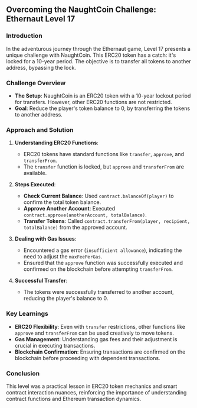 ## Overcoming the NaughtCoin Challenge: Ethernaut Level 17

### Introduction

In the adventurous journey through the Ethernaut game, Level 17 presents a unique challenge with NaughtCoin. This ERC20 token has a catch: it's locked for a 10-year period. The objective is to transfer all tokens to another address, bypassing the lock.

### Challenge Overview

- **The Setup**: NaughtCoin is an ERC20 token with a 10-year lockout period for transfers. However, other ERC20 functions are not restricted.
- **Goal**: Reduce the player's token balance to 0, by transferring the tokens to another address.

### Approach and Solution

1. **Understanding ERC20 Functions**:

   - ERC20 tokens have standard functions like `transfer`, `approve`, and `transferFrom`.
   - The `transfer` function is locked, but `approve` and `transferFrom` are available.

2. **Steps Executed**:

   - **Check Current Balance**: Used `contract.balanceOf(player)` to confirm the total token balance.
   - **Approve Another Account**: Executed `contract.approve(anotherAccount, totalBalance)`.
   - **Transfer Tokens**: Called `contract.transferFrom(player, recipient, totalBalance)` from the approved account.

3. **Dealing with Gas Issues**:

   - Encountered a gas error (`insufficient allowance`), indicating the need to adjust the `maxFeePerGas`.
   - Ensured that the `approve` function was successfully executed and confirmed on the blockchain before attempting `transferFrom`.

4. **Successful Transfer**:
   - The tokens were successfully transferred to another account, reducing the player's balance to 0.

### Key Learnings

- **ERC20 Flexibility**: Even with `transfer` restrictions, other functions like `approve` and `transferFrom` can be used creatively to move tokens.
- **Gas Management**: Understanding gas fees and their adjustment is crucial in executing transactions.
- **Blockchain Confirmation**: Ensuring transactions are confirmed on the blockchain before proceeding with dependent transactions.

### Conclusion

This level was a practical lesson in ERC20 token mechanics and smart contract interaction nuances, reinforcing the importance of understanding contract functions and Ethereum transaction dynamics.
